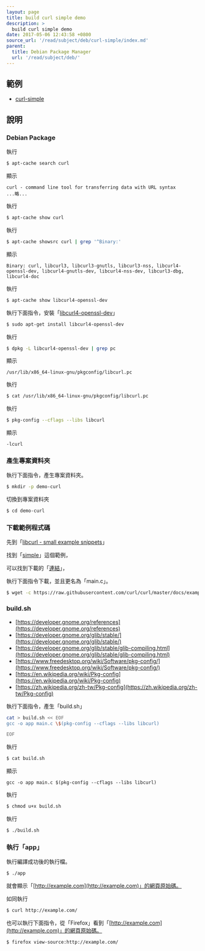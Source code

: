 ```yaml
---
layout: page
title: build curl simple demo
description: >
  build curl simple demo
date: 2017-05-06 12:43:58 +0800
source_url: '/read/subject/deb/curl-simple/index.md'
parent:
  title: Debian Package Manager
  url: '/read/subject/deb/'
---
```



## 範例

* [curl-simple](https://github.com/foreachsam/book-build-system/blob/gh-pages/example/subject/deb/start/curl-simple/create.sh)


## 說明


### Debian Package

執行

``` sh
$ apt-cache search curl
```

顯示

```
curl - command line tool for transferring data with URL syntax
...略...
```

執行

``` sh
$ apt-cache show curl
```

執行

``` sh
$ apt-cache showsrc curl | grep '^Binary:'
```

顯示

```
Binary: curl, libcurl3, libcurl3-gnutls, libcurl3-nss, libcurl4-openssl-dev, libcurl4-gnutls-dev, libcurl4-nss-dev, libcurl3-dbg, libcurl4-doc
```

執行

``` sh
$ apt-cache show libcurl4-openssl-dev
```

執行下面指令，安裝「[libcurl4-openssl-dev](http://packages.ubuntu.com/xenial/libcurl4-openssl-dev)」

``` sh
$ sudo apt-get install libcurl4-openssl-dev
```

執行

``` sh
$ dpkg -L libcurl4-openssl-dev | grep pc
```

顯示

```
/usr/lib/x86_64-linux-gnu/pkgconfig/libcurl.pc
```

執行

``` sh
$ cat /usr/lib/x86_64-linux-gnu/pkgconfig/libcurl.pc
```

執行

``` sh
$ pkg-config --cflags --libs libcurl
```

顯示

```
-lcurl
```

### 產生專案資料夾

執行下面指令，產生專案資料夾。

``` sh
$ mkdir -p demo-curl
```

切換到專案資料夾

``` sh
$ cd demo-curl
```

### 下載範例程式碼

先到「[libcurl - small example snippets](https://curl.haxx.se/libcurl/c/example.html)」

找到「[simple](https://curl.haxx.se/libcurl/c/simple.html)」這個範例，

可以找到下載的「[連結](https://raw.githubusercontent.com/curl/curl/master/docs/examples/simple.c)」，

執行下面指令下載，並且更名為「main.c」。

``` sh
$ wget -c https://raw.githubusercontent.com/curl/curl/master/docs/examples/simple.c -O main.c
```

### build.sh

* [https://developer.gnome.org/references](https://developer.gnome.org/references)
* [https://developer.gnome.org/glib/stable/](https://developer.gnome.org/glib/stable/)
* [https://developer.gnome.org/glib/stable/glib-compiling.html](https://developer.gnome.org/glib/stable/glib-compiling.html)
* [https://www.freedesktop.org/wiki/Software/pkg-config/](https://www.freedesktop.org/wiki/Software/pkg-config/)
* [https://en.wikipedia.org/wiki/Pkg-config](https://en.wikipedia.org/wiki/Pkg-config)
* [https://zh.wikipedia.org/zh-tw/Pkg-config](https://zh.wikipedia.org/zh-tw/Pkg-config)


執行下面指令，產生「build.sh」

``` sh
cat > build.sh << EOF
gcc -o app main.c \$(pkg-config --cflags --libs libcurl)

EOF
```

執行

``` sh
$ cat build.sh
```

顯示

```
gcc -o app main.c $(pkg-config --cflags --libs libcurl)
```

執行

``` sh
$ chmod u+x build.sh
```

執行

``` sh
$ ./build.sh
```

### 執行「app」

執行編譯成功後的執行檔。

``` sh
$ ./app
```

就會顯示「[http://example.com](http://example.com)」的網頁原始碼。

如同執行

``` sh
$ curl http://example.com/
```

也可以執行下面指令，從「Firefox」看到「[http://example.com](http://example.com)」的網頁原始碼。

``` sh
$ firefox view-source:http://example.com/
```
